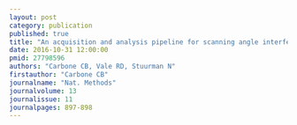 ```yaml
---
layout: post
category: publication
published: true
title: "An acquisition and analysis pipeline for scanning angle interference microscopy."
date: 2016-10-31 12:00:00
pmid: 27798596
authors: "Carbone CB, Vale RD, Stuurman N"
firstauthor: "Carbone CB"
journalname: "Nat. Methods"
journalvolume: 13
journalissue: 11
journalpages: 897-898
---
```




